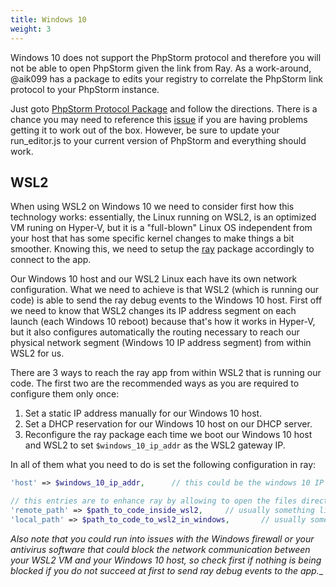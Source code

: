 ```yaml
---
title: Windows 10
weight: 3
---
```


Windows 10 does not support the PhpStorm protocol and therefore you will not be able to open PhpStorm given the link from Ray. 
As a work-around, @aik099 has a package to edits your registry to correlate the PhpStorm link protocol to your PhpStorm instance. 

Just goto [PhpStorm Protocol Package](https://github.com/aik099/PhpStormProtocol) and follow the directions. There is a 
chance you may need to reference this [issue](https://github.com/aik099/PhpStormProtocol/issues/32) if you are having 
problems getting it to work out of the box. However, be sure to update your run_editor.js to your current version of PhpStorm and everything should work.

## WSL2

When using WSL2 on Windows 10 we need to consider first how this technology works: essentially, the Linux running on WSL2, is an optimized VM runing on Hyper-V, but it is a "full-blown" Linux OS independent from your host that has some specific kernel changes to make things a bit smoother. Knowing this, we need to setup the [ray](https://github.com/spatie/ray) package accordingly to connect to the app.

Our Windows 10 host and our WSL2 Linux each have its own network configuration. What we need to achieve is that WSL2 (which is running our code) is able to send the ray debug events to the Windows 10 host. First off we need to know that WSL2 changes its IP address segment on each launch (each Windows 10 reboot) because that's how it works in Hyper-V, but it also configures automatically the routing necessary to reach our physical network segment (Windows 10 IP address segment) from within WSL2 for us.

There are 3 ways to reach the ray app from within WSL2 that is running our code. The first two are the recommended ways as you are required to configure them only once:
1. Set a static IP address manually for our Windows 10 host.
2. Set a DHCP reservation for our Windows 10 host on our DHCP server.
3. Reconfigure the ray package each time we boot our Windows 10 host and WSL2 to set `$windows_10_ip_addr` as the WSL2 gateway IP.

In all of them what you need to do is set the following configuration in ray:

```php
'host' => $windows_10_ip_addr,      // this could be the windows 10 IP addres (1. and 2.) or the WSL2 gateway IP address (3. which you would have to change on each reboot)

// this entries are to enhance ray by allowing to open the files directly in your editor
'remote_path' => $path_to_code_inside_wsl2,     // usually something like /home/spatie/code/my-project
'local_path' => $path_to_code_to_wsl2_in_windows,       // usually something like \\\\wsl$\\Ubuntu\\home\\spatie\\code\\my-project      <- don't forget to escape the \ if using double-quotes like in the example
```

_Also note that you could run into issues with the Windows firewall or your antivirus software that could block the network communication between your WSL2 VM and your Windows 10 host, so check first if nothing is being blocked if you do not succeed at first to send ray debug events to the app.__
